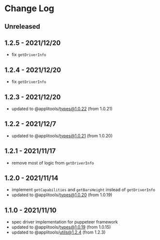 # Change Log

## Unreleased


## 1.2.5 - 2021/12/20

- fix `getDriverInfo`

## 1.2.4 - 2021/12/20

- fix `getDriverInfo`

## 1.2.3 - 2021/12/20

- updated to @applitools/types@1.0.22 (from 1.0.21)

## 1.2.2 - 2021/12/7

- updated to @applitools/types@1.0.21 (from 1.0.20)

## 1.2.1 - 2021/11/17

- remove most of logic from `getDriverInfo`

## 1.2.0 - 2021/11/14

- implement `getCapabilities` and `getBarsHeight` instead of `getDriverInfo`
- updated to @applitools/types@1.0.20 (from 1.0.19)

## 1.1.0 - 2021/11/10

- spec driver implementation for puppeteer framework
- updated to @applitools/types@1.0.19 (from 1.0.15)
- updated to @applitools/utils@1.2.4 (from 1.2.3)
